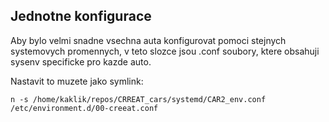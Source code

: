 

## Jednotne konfigurace

Aby bylo velmi snadne vsechna auta konfigurovat pomoci stejnych systemovych promennych, v teto slozce jsou .conf soubory, ktere obsahuji sysenv specificke pro kazde auto.

Nastavit to muzete jako symlink:

```
n -s /home/kaklik/repos/CRREAT_cars/systemd/CAR2_env.conf /etc/environment.d/00-creeat.conf
```
